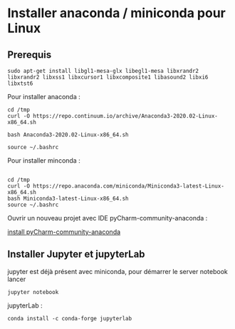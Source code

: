 # Installer anaconda / miniconda pour Linux

## Prerequis
```
sudo apt-get install libgl1-mesa-glx libegl1-mesa libxrandr2 libxrandr2 libxss1 libxcursor1 libxcomposite1 libasound2 libxi6 libxtst6
```

Pour installer anaconda :
```
cd /tmp
curl -O https://repo.continuum.io/archive/Anaconda3-2020.02-Linux-x86_64.sh

bash Anaconda3-2020.02-Linux-x86_64.sh

source ~/.bashrc
```

Pour installer minconda :
```

cd /tmp
curl -O https://repo.anaconda.com/miniconda/Miniconda3-latest-Linux-x86_64.sh
bash Miniconda3-latest-Linux-x86_64.sh
source ~/.bashrc
```


Ouvrir un nouveau projet avec  IDE pyCharm-community-anaconda :

[install pyCharm-community-anaconda ](https://download-cf.jetbrains.com/python/pycharm-community-anaconda-2019.3.3.tar.gz)


## Installer Jupyter et jupyterLab

jupyter est déjà présent avec miniconda, pour démarrer le server notebook
 lancer
```
jupyter notebook
```

jupyterLab :
```
conda install -c conda-forge jupyterlab
```
